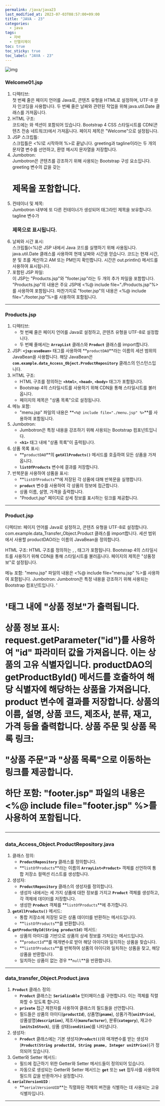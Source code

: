 ```yaml
---
permalink: /java/java23
last_modified_at: 2023-07-03T08:57:00+09:00
title: "JAVA - 23"
categories:
  - java
tags:
  - 자바
  - 인텔리제이
toc: true
toc_sticky: true
toc_label: "JAVA - 23"
---
```


<!-- <div style=" display : flex; justify-content: center;">
	<img src="{{site.baseurl}}/images/java/21.png" alt="Image description" style="width: 80%; height: 40%; margin-bottom: 20px; box-shadow: 3px 3px 6px rgba(0,0,0,0.4);">
</div> -->

![img](/images/java/java.jpg)

### Welcome01.jsp

<script src="https://gist.github.com/junyihong/a1e519cc9a396bedd4c0cd646a724fed.js"></script>

1. 디렉티브: <br/>
   첫 번째 줄은 페이지 언어를 Java로, 콘텐츠 유형을 HTML로 설정하며, UTF-8 문자 인코딩을 사용합니다.
   두 번째 줄은 날짜와 관련된 작업을 위해 java.util.Date 클래스를 가져옵니다.
   <br/>
2. HTML 구조: <br/>
   코드에는 <head>와 <body> 섹션이 포함되어 있습니다.
   Bootstrap 4 CSS 스타일시트를 CDN(콘텐츠 전송 네트워크)에서 가져옵니다.
   페이지 제목은 "Welcome"으로 설정됩니다.
   <br/>
3. JSP 스크립틀: <br/>
   스크립틀은 <%!로 시작하여 %>로 끝납니다.
   greeting과 tagline이라는 두 개의 문자열 변수를 선언하고, 환영 메시지 문자열을 저장합니다.
   <br/>
4. Jumbotron: <br/>
   Jumbotron은 콘텐츠를 강조하기 위해 사용되는 Bootstrap 구성 요소입니다.
   greeting 변수의 값을 갖는 <h1> 제목을 포함합니다.
   <br/>
5. 컨테이너 및 제목: <br/>
   Jumbotron 내부에 또 다른 컨테이너가 생성되어 태그라인 제목을 보유합니다.
   tagline 변수가 <h3> 제목으로 표시됩니다.
   <br/>
6. 날짜와 시간 표시: <br/>
   스크립틀(<%)은 JSP 내에서 Java 코드를 실행하기 위해 사용됩니다.
   java.util.Date 클래스를 사용하여 현재 날짜와 시간을 얻습니다.
   코드는 현재 시간, 분 및 초를 계산하고 AM 또는 PM인지 확인합니다.
   시간은 out.println() 메서드를 사용하여 표시됩니다.
   <br/>
7. 포함된 JSP 파일: <br/>
   이 JSP는 "Products.jsp"와 "footer.jsp"라는 두 개의 추가 파일을 포함합니다.
   "Products.jsp"의 내용은 주요 JSP에 <%@ include file="./Products.jsp"%>를 사용하여 포함됩니다.
   마찬가지로 "footer.jsp"의 내용은 <%@ include file="./footer.jsp"%>를 사용하여 포함됩니다.

---

### Products.jsp

<script src="https://gist.github.com/junyihong/f1dc2118a516c2b269eb4b4a6fc4c22f.js"></script>

1. 디렉티브:
   - 첫 번째 줄은 페이지 언어를 Java로 설정하고, 콘텐츠 유형을 UTF-8로 설정합니다.
   - 두 번째 줄에서는 **`ArrayList`** 클래스와 **`Product`** 클래스를 import합니다.
2. JSP: **`<jsp:useBean>`** 태그를 사용하여 **`productDAO`**라는 이름의 세션 범위의 JavaBean을 사용합니다. 해당 JavaBean은 **`com.example.data_Access_Object.ProductRepository`** 클래스의 인스턴스입니다.
3. HTML 구조:
   - HTML 구조를 정의하는 **`<html>`**, **`<head>`**, **`<body>`** 태그가 포함됩니다.
   - Bootstrap 4의 스타일시트를 사용하기 위해 CDN을 통해 스타일시트를 불러옵니다.
   - 페이지의 제목은 "상품 목록"으로 설정됩니다.
4. 메뉴 포함:
   - "menu.jsp" 파일의 내용은 **`<%@ include file="./menu.jsp" %>`**를 사용하여 포함됩니다.
5. Jumbotron:
   - Jumbotron은 특정 내용을 강조하기 위해 사용되는 Bootstrap 컴포넌트입니다.
   - **`<h1>`** 태그 내에 "상품 목록"이 출력됩니다.
6. 상품 목록 표시:
   - **`productDAO`**의 **`getAllProducts()`** 메서드를 호출하여 모든 상품을 가져옵니다.
   - **`listOfProducts`** 변수에 결과를 저장합니다.
7. 반복문을 사용하여 상품을 표시:
   - **`listOfProducts`**에 저장된 각 상품에 대해 반복문을 실행합니다.
   - **`product`** 변수를 사용하여 각 상품의 정보에 접근합니다.
   - 상품 이름, 설명, 가격을 출력합니다.
   - "Product.jsp" 페이지로 상세 정보를 표시하는 링크를 제공합니다.

---

### Product.jsp

<script src="https://gist.github.com/junyihong/2ff9db319e90a5171eaa8ae85dd8a304.js"></script>

디렉티브:
페이지 언어를 Java로 설정하고, 콘텐츠 유형을 UTF-8로 설정합니다.
com.example.data_Transfer_Object.Product 클래스를 import합니다.
세션 범위에서 사용할 productDAO라는 이름의 JavaBean을 정의합니다.

HTML 구조:
HTML 구조를 정의하는 <html>, <head>, <body> 태그가 포함됩니다.
Bootstrap 4의 스타일시트를 사용하기 위해 CDN을 통해 스타일시트를 불러옵니다.
페이지의 제목은 "상품정보"로 설정됩니다.

메뉴 포함:
"menu.jsp" 파일의 내용은 <%@ include file="menu.jsp" %>를 사용하여 포함됩니다.
Jumbotron:
Jumbotron은 특정 내용을 강조하기 위해 사용되는 Bootstrap 컴포넌트입니다.
'<h1>'태그 내에 "상품 정보"가 출력됩니다.

상품 정보 표시:
request.getParameter("id")를 사용하여 "id" 파라미터 값을 가져옵니다. 이는 상품의 고유 식별자입니다.
productDAO의 getProductById() 메서드를 호출하여 해당 식별자에 해당하는 상품을 가져옵니다.
product 변수에 결과를 저장합니다.
상품의 이름, 설명, 상품 코드, 제조사, 분류, 재고, 가격 등을 출력합니다.
상품 주문 및 상품 목록 링크:

"상품 주문"과 "상품 목록"으로 이동하는 링크를 제공합니다.

하단 포함:
"footer.jsp" 파일의 내용은 <%@ include file="footer.jsp" %>를 사용하여 포함됩니다.

---

### data_Access_Object.ProductRepository.java

<script src="https://gist.github.com/junyihong/4e60a72dca3dd312e16f53669ccc395f.js"></script>

1. 클래스 정의:
   - **`ProductRepository`** 클래스를 정의합니다.
   - **`listOfProducts`**라는 이름의 **`ArrayList<Product>`** 객체를 선언하여 통합 저장소 컬렉션 리스트를 생성합니다.
2. 생성자:
   - **`ProductRepository`** 클래스의 생성자를 정의합니다.
   - 생성자 내에서는 세 가지 상품에 대한 정보를 가지고 **`Product`** 객체를 생성하고, 각 객체에 데이터를 저장합니다.
   - 생성한 **`Product`** 객체를 **`listOfProducts`**에 추가합니다.
3. **`getAllProducts()`** 메서드:
   - 통합 저장소에 저장된 모든 상품 데이터를 반환하는 메서드입니다.
   - **`listOfProducts`**를 반환합니다.
4. **`getProductById(String productId)`** 메서드:
   - 상품의 아이디를 기반으로 상품의 상세 정보를 가져오는 메서드입니다.
   - **`productId`**를 매개변수로 받아 해당 아이디와 일치하는 상품을 찾습니다.
   - **`listOfProducts`**를 반복하여 상품의 아이디와 일치하는 상품을 찾고, 해당 상품을 반환합니다.
   - 일치하는 상품이 없는 경우 **`null`**을 반환합니다.

---

### data_transfer_Object.Product.java

<script src="https://gist.github.com/junyihong/adf806991d9282fe5e13c8d26b52fec0.js"></script>

1. **`Product`** 클래스 정의:
   - **`Product`** 클래스는 **`Serializable`** 인터페이스를 구현합니다. 이는 객체를 직렬화할 수 있도록 합니다.
   - **`private`** 접근 제한자를 사용하여 클래스의 필드들을 선언합니다.
   - 필드들은 상품의 아이디(**`productId`**), 상품명(**`pname`**), 상품가격(**`unitPrice`**), 상품설명(**`description`**), 제조사(**`manufacturer`**), 분류(**`category`**), 재고수(**`unitsInStock`**), 상품 상태(**`condition`**)를 나타냅니다.
2. 생성자:
   - **`Product`** 클래스에는 기본 생성자(**`Product()`**)와 매개변수를 받는 생성자(**`Product(String productId, String pname, Integer unitPrice)`**)가 정의되어 있습니다.
3. Getter와 Setter 메서드:
   - 필드에 접근하기 위한 Getter와 Setter 메서드들이 정의되어 있습니다.
   - 자동으로 생성되는 Getter와 Setter 메서드는 **`get`** 또는 **`set`** 접두사를 사용하여 필드의 값을 반환하거나 설정합니다.
4. **`serialVersionUID`** :
   - **`serialVersionUID`**는 직렬화된 객체의 버전을 식별하는 데 사용되는 고유 식별자입니다.

---
